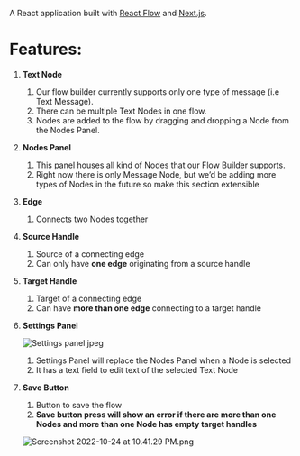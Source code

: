 A React application built with [React Flow](https://reactflow.dev/) and [Next.js](https://nextjs.org/).


# Features:

1. **Text Node** 
    1. Our flow builder currently supports only one type of message (i.e Text Message).
    2. There can be multiple Text Nodes in one flow.
    3. Nodes are added to the flow by dragging and dropping a Node from the Nodes Panel.
2. **Nodes Panel** 
    1. This panel houses all kind of Nodes that our Flow Builder supports.
    2. Right now there is only Message Node, but we’d be adding more types of Nodes in the future so make this section extensible 
3. **Edge**
    1. Connects two Nodes together
4. **Source Handle**
    1. Source of a connecting edge 
    2. Can only have **one edge** originating from a source handle
5. **Target Handle** 
    1. Target of a connecting edge
    2. Can have **more than one edge** connecting to a target handle 
6. **Settings Panel**
    
    ![Settings panel.jpeg](https://s3-us-west-2.amazonaws.com/secure.notion-static.com/38e424e4-01cd-462b-a4af-29de9d2c404c/Settings_panel.jpeg)
    
    1. Settings Panel will replace the Nodes Panel when a Node is selected
    2. It has a text field to edit text of the selected Text Node
7. **Save Button**
    1. Button to save the flow 
    2. **Save button press will show an error if there are more than one Nodes and more than one Node has empty target handles**

    ![Screenshot 2022-10-24 at 10.41.29 PM.png](https://s3-us-west-2.amazonaws.com/secure.notion-static.com/b33c6166-aa3e-4c1a-b1b8-1dbd010e1e2e/Screenshot_2022-10-24_at_10.41.29_PM.png)